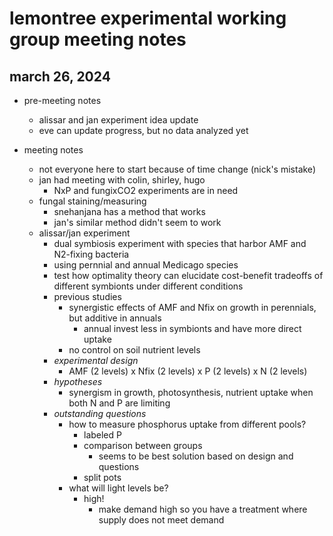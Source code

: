 # lemontree experimental working group meeting notes
## march 26, 2024

- pre-meeting notes
	- alissar and jan experiment idea update
	- eve can update progress, but no data analyzed yet

- meeting notes
	- not everyone here to start because of time change (nick's mistake)
	- jan had meeting with colin, shirley, hugo
		- NxP and fungixCO2 experiments are in need
	- fungal staining/measuring
		- snehanjana has a method that works
		- jan's similar method didn't seem to work
	- alissar/jan experiment
		- dual symbiosis experiment with species that harbor AMF and N2-fixing bacteria
		- using pernnial and annual Medicago species
		- test how optimality theory can elucidate cost-benefit tradeoffs of
		different symbionts under different conditions
		- previous studies
			- synergistic effects of AMF and Nfix on growth in perennials, but
			additive in annuals
				- annual invest less in symbionts and have more direct uptake
			- no control on soil nutrient levels
		- *experimental design*
			- AMF (2 levels) x Nfix (2 levels) x P (2 levels) x N (2 levels)
		- *hypotheses*
			- synergism in growth, photosynthesis, nutrient uptake when both N and P are limiting
		- *outstanding questions*
			- how to measure phosphorus uptake from different pools?
				- labeled P
				- comparison between groups
					- seems to be best solution based on design and questions
				- split pots
			- what will light levels be?
				- high!
					- make demand high so you have a treatment where supply does not meet demand